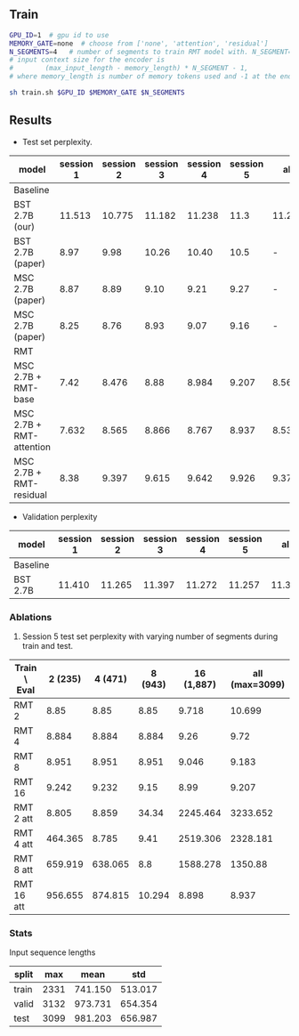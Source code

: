 ## Train

```bash
GPU_ID=1  # gpu id to use
MEMORY_GATE=none  # choose from ['none', 'attention', 'residual']
N_SEGMENTS=4   # number of segments to train RMT model with. N_SEGMENT=4 means the effective
# input context size for the encoder is
#        (max_input_length - memory_length) * N_SEGMENT - 1,
# where memory_length is number of memory tokens used and -1 at the end is for EOS.

sh train.sh $GPU_ID $MEMORY_GATE $N_SEGMENTS
```

## Results

* Test set perplexity.

| model                    | session 1 | session 2 | session 3 | session 4 | session 5 |  all   |
|--------------------------|-----------|-----------|-----------|-----------|-----------|--------|
| Baseline                 |           |           |           |           |           |        |
| BST 2.7B (our)           | 11.513    | 10.775    | 11.182    | 11.238    | 11.3      | 11.201 |
| BST 2.7B (paper)         | 8.97      | 9.98      | 10.26     | 10.40     | 10.5      | -      |
| MSC 2.7B (paper)         | 8.87      | 8.89      | 9.10      | 9.21      | 9.27      | -      |
| MSC 2.7B (paper)         | 8.25      | 8.76      | 8.93      | 9.07      | 9.16      | -      |
| RMT                      |           |           |           |           |           |        |
| MSC 2.7B + RMT-base      | 7.42      | 8.476     | 8.88     | 8.984      | 9.207     | 8.563  |
| MSC 2.7B + RMT-attention | 7.632     | 8.565     | 8.866     | 8.767     | 8.937     | 8.535  |
| MSC 2.7B + RMT-residual  | 8.38      | 9.397     | 9.615     | 9.642     | 9.926     | 9.371  |

* Validation perplexity

| model                    | session 1 | session 2 | session 3 | session 4 | session 5 |  all   |
|--------------------------|-----------|-----------|-----------|-----------|-----------|--------|
| Baseline                 |           |           |           |           |           |        |
| BST 2.7B                 | 11.410    | 11.265    | 11.397    | 11.272    | 11.257    | 11.324 |


### Ablations

1. Session 5 test set perplexity with varying number of segments during train and test.

| Train \ Eval | 2 (235) | 4 (471) | 8 (943) | 16 (1,887) | all (max=3099) |
|--------------|---------|---------|---------|------------|----------------|
| RMT 2        |  8.85   | 8.85    |  8.85   |  9.718     |    10.699      |
| RMT 4        |  8.884  | 8.884   |  8.884  |  9.26      |     9.72       |
| RMT 8        |  8.951  | 8.951   |  8.951  |  9.046     |     9.183      |
| RMT 16       |  9.242  | 9.232   |  9.15   |  8.99      |     9.207      |
| RMT 2 att    |  8.805  | 8.859   |  34.34  |  2245.464  |    3233.652    |
| RMT 4 att    | 464.365 | 8.785   |  9.41   |  2519.306  |   2328.181     |
| RMT 8 att    | 659.919 | 638.065 |  8.8    |  1588.278  |   1350.88      |
| RMT 16 att   | 956.655 | 874.815 |  10.294 |  8.898     |     8.937      |

### Stats

Input sequence lengths

| split | max   | mean    | std     |
|-------|-------|---------|---------|
| train | 2331  | 741.150 | 513.017 |
| valid | 3132  | 973.731 | 654.354 |
| test  | 3099  | 981.203 | 656.987 |
